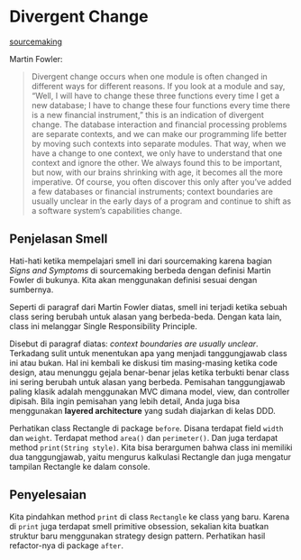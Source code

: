 # Divergent Change

[sourcemaking](https://sourcemaking.com/refactoring/smells/divergent-change)

Martin Fowler:

> Divergent change occurs when one module is often changed in different ways for different reasons. If you look at a module and say, “Well, I will have to change these three functions every time I get a new database; I have to change these four functions every time there is a new financial instrument,” this is an indication of divergent change. The database interaction and financial processing problems are separate contexts, and we can make our programming life better by moving such contexts into separate modules. That way, when we have a change to one context, we only have to understand that one context and ignore the other. We always found this to be important, but now, with our brains shrinking with age, it becomes all the more imperative. Of course, you often discover this only after you’ve added a few databases or financial instruments; context boundaries are usually unclear in the early days of a program and continue to shift as a software system’s capabilities change.

## Penjelasan Smell

Hati-hati ketika mempelajari smell ini dari sourcemaking karena bagian *Signs and Symptoms* di sourcemaking berbeda dengan definisi Martin Fowler di bukunya. Kita akan menggunakan definisi sesuai dengan sumbernya.

Seperti di paragraf dari Martin Fowler diatas, smell ini terjadi ketika sebuah class sering berubah untuk alasan yang berbeda-beda. Dengan kata lain, class ini melanggar Single Responsibility Principle.

Disebut di paragraf diatas: *context boundaries are usually unclear*. Terkadang sulit untuk menentukan apa yang menjadi tanggungjawab class ini atau bukan. Hal ini kembali ke diskusi tim masing-masing ketika code design, atau menunggu gejala benar-benar jelas ketika terbukti benar class ini sering berubah untuk alasan yang berbeda. Pemisahan tanggungjawab paling klasik adalah menggunakan MVC dimana model, view, dan controller dipisah. Bila ingin pemisahan yang lebih detail, Anda juga bisa menggunakan **layered architecture** yang sudah diajarkan di kelas DDD.

Perhatikan class <github-url to="before/Rectangle.java">Rectangle</github-url> di package `before`. Disana terdapat field `width` dan `weight`. Terdapat method `area()` dan `perimeter()`. Dan juga terdapat method `print(String style)`. Kita bisa berargumen bahwa class ini memiliki dua tanggungjawab, yaitu mengurus kalkulasi Rectangle dan juga mengatur tampilan Rectangle ke dalam console.

## Penyelesaian

Kita pindahkan method `print` di class `Rectangle` ke class yang baru. Karena di `print` juga terdapat smell primitive obsession, sekalian kita buatkan struktur baru menggunakan strategy design pattern. Perhatikan hasil refactor-nya di package `after`.